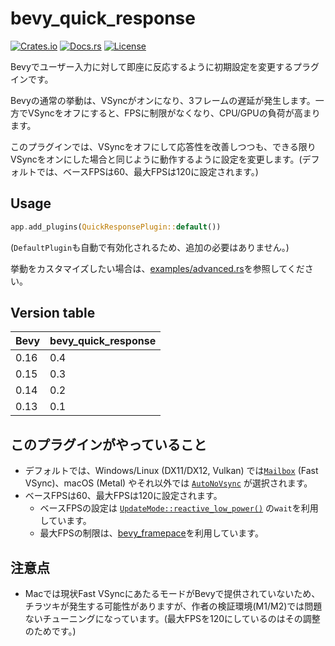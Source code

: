 # bevy_quick_response

[![Crates.io](https://img.shields.io/crates/v/bevy_quick_response)](https://crates.io/crates/bevy_quick_response)
[![Docs.rs](https://docs.rs/bevy_quick_response/badge.svg)](https://docs.rs/bevy_quick_response)
[![License](https://img.shields.io/crates/l/bevy_quick_response)](LICENSE)

Bevyでユーザー入力に対して即座に反応するように初期設定を変更するプラグインです。

Bevyの通常の挙動は、VSyncがオンになり、3フレームの遅延が発生します。一方でVSyncをオフにすると、FPSに制限がなくなり、CPU/GPUの負荷が高まります。

このプラグインでは、VSyncをオフにして応答性を改善しつつも、できる限りVSyncをオンにした場合と同じように動作するように設定を変更します。(デフォルトでは、ベースFPSは60、最大FPSは120に設定されます。)

## Usage

```rust
app.add_plugins(QuickResponsePlugin::default())
```

(`DefaultPlugin`も自動で有効化されるため、追加の必要はありません。)

挙動をカスタマイズしたい場合は、[examples/advanced.rs](examples/advanced.rs)を参照してください。

## Version table

| Bevy | bevy_quick_response |
|---------|-----------------------------|
| 0.16          | 0.4                       |
| 0.15          | 0.3                       |
| 0.14          | 0.2                       |
| 0.13          | 0.1                       |

## このプラグインがやっていること

- デフォルトでは、Windows/Linux (DX11/DX12, Vulkan) では[`Mailbox`](https://docs.rs/bevy_window/latest/bevy_window/enum.PresentMode.html#variant.Mailbox) (Fast VSync)、macOS (Metal) やそれ以外では [`AutoNoVsync`](https://docs.rs/bevy_window/latest/bevy_window/enum.PresentMode.html#variant.AutoNoVsync) が選択されます。
- ベースFPSは60、最大FPSは120に設定されます。
    - ベースFPSの設定は [`UpdateMode::reactive_low_power()`](https://docs.rs/bevy/latest/bevy/winit/enum.UpdateMode.html#method.reactive_low_power) の`wait`を利用しています。
    - 最大FPSの制限は、[bevy_framepace](https://github.com/aevyrie/bevy_framepace)を利用しています。

## 注意点

- Macでは現状Fast VSyncにあたるモードがBevyで提供されていないため、チラツキが発生する可能性がありますが、作者の検証環境(M1/M2)では問題ないチューニングになっています。(最大FPSを120にしているのはその調整のためです。)